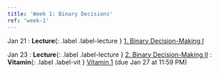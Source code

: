 ```yaml
---
title: 'Week 1: Binary Decisions'
ref: 'week-1'
---
```


Jan 21
: **Lecture**{: .label .label-lecture } [1. Binary Decision-Making I](lecture/lec01)

Jan 23
: **Lecture**{: .label .label-lecture } [2. Binary Decision-Making II](lecture/lec02)
: **Vitamin**{: .label .label-vit } [Vitamin 1](https://www.gradescope.com/courses/959999/assignments/5660462) (due Jan 27 at 11:59 PM)